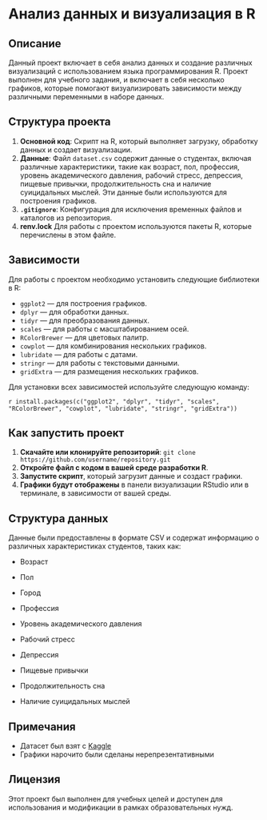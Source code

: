 # Анализ данных и визуализация в R

## Описание

Данный проект включает в себя анализ данных и создание различных визуализаций с использованием языка программирования R. Проект выполнен для учебного задания, и включает в себя несколько графиков, которые помогают визуализировать зависимости между различными переменными в наборе данных.

## Структура проекта

1.  **Основной код**: Скрипт на R, который выполняет загрузку, обработку данных и создает визуализации.
2.  **Данные**: Файл `dataset.csv` содержит данные о студентах, включая различные характеристики, такие как возраст, пол, профессия, уровень академического давления, рабочий стресс, депрессия, пищевые привычки, продолжительность сна и наличие суицидальных мыслей. Эти данные были используются для построения графиков.
3.  **`.gitignore`**: Конфигурация для исключения временных файлов и каталогов из репозитория.
4.  **renv.lock** Для работы с проектом используются пакеты R, которые перечислены в этом файле.

## Зависимости

Для работы с проектом необходимо установить следующие библиотеки в R:

-   `ggplot2` — для построения графиков.
-   `dplyr` — для обработки данных.
-   `tidyr` — для преобразования данных.
-   `scales` — для работы с масштабированием осей.
-   `RColorBrewer` — для цветовых палитр.
-   `cowplot` — для комбинирования нескольких графиков.
-   `lubridate` — для работы с датами.
-   `stringr` — для работы с текстовыми данными.
-   `gridExtra` — для размещения нескольких графиков.

Для установки всех зависимостей используйте следующую команду:

`r install.packages(c("ggplot2", "dplyr", "tidyr", "scales", "RColorBrewer", "cowplot", "lubridate", "stringr", "gridExtra"))`

## Как запустить проект

1.  **Скачайте или клонируйте репозиторий**: `git clone https://github.com/username/repository.git`
2.  **Откройте файл с кодом в вашей среде разработки R**.
3.  **Запустите скрипт**, который загрузит данные и создаст графики.
4.  **Графики будут отображены** в панели визуализации RStudio или в терминале, в зависимости от вашей среды.

## Структура данных

Данные были предоставлены в формате CSV и содержат информацию о различных характеристиках студентов, таких как:

-   Возраст

-   Пол

-   Город

-   Профессия

-   Уровень академического давления

-   Рабочий стресс

-   Депрессия

-   Пищевые привычки

-   Продолжительность сна

-   Наличие суицидальных мыслей

## Примечания

-   Датасет был взят c [Kaggle](https://www.kaggle.com/datasets/hopesb/student-depression-dataset)
-   Графики нарочито были сделаны нерепрезентативными

## Лицензия

Этот проект был выполнен для учебных целей и доступен для использования и модификации в рамках образовательных нужд.
